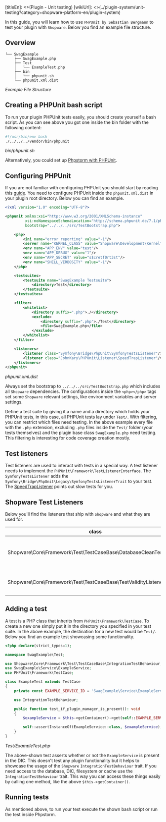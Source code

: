 [titleEn]: <>(Plugin - Unit testing)
[wikiUrl]: <>(../plugin-system/unit-testing?category=shopware-platform-en/plugin-system)

In this guide, you will learn how to use `PHPUnit by Sebastian Bergmann` to test your plugin with `Shopware`.
Below you find an example file structure.

## Overview
```
└── SwagExample
    ├── SwagExample.php
    ├── Test
    │   └── ExampleTest.php
    ├── bin
    │   └── phpunit.sh
    └── phpunit.xml.dist
```
*Example File Structure*

## Creating a PHPUnit bash script

To run your plugin PHPUnit tests easily, you should create yourself a bash script.
As you can see above you got one inside the bin folder with the following content:

```bash
#!/usr/bin/env bash
./../../../vendor/bin/phpunit
```
*bin/phpunit.sh*

Alternatively, you could set up [Phpstorm with PHPUnit](https://www.jetbrains.com/help/phpstorm/using-phpunit-framework.html).

## Configuring PHPUnit

If you are not familiar with configuring PHPUnit you should start by reading this [guide](https://phpunit.de/manual/6.5/en/organizing-tests.html#organizing-tests.xml-configuration).
You need to configure PHPUnit inside the `phpunit.xml.dist` in your plugin root directory.
Below you can find an example.

````xml
<?xml version="1.0" encoding="UTF-8"?>

<phpunit xmlns:xsi="http://www.w3.org/2001/XMLSchema-instance"
         xsi:noNamespaceSchemaLocation="http://schema.phpunit.de/7.1/phpunit.xsd"
         bootstrap="../../../src/TestBootstrap.php">

    <php>
        <ini name="error_reporting" value="-1"/>
        <server name="KERNEL_CLASS" value="Shopware\Development\Kernel"/>
        <env name="APP_ENV" value="test"/>
        <env name="APP_DEBUG" value="1"/>
        <env name="APP_SECRET" value="s$cretf0rt3st"/>
        <env name="SHELL_VERBOSITY" value="-1"/>
    </php>

    <testsuites>
        <testsuite name="SwagExample Testsuite">
            <directory>Test</directory>
        </testsuite>
    </testsuites>

    <filter>
        <whitelist>
            <directory suffix=".php">./</directory>
            <exclude>
                <directory suffix=".php">./Test</directory>
                <file>SwagExample.php</file>
            </exclude>
        </whitelist>
    </filter>

    <listeners>
        <listener class="Symfony\Bridge\PhpUnit\SymfonyTestsListener"/>
        <listener class="JohnKary\PHPUnit\Listener\SpeedTrapListener"/>
    </listeners>
</phpunit>
````
*phpunit.xml.dist*

Always set the bootstrap to `../../../src/TestBootstrap.php` which includes all `Shopware` dependencies.
The configurations inside the `<php></php>` tags set some `Shopware` relevant settings, like environment variables and server settings.

Define a test suite by giving it a name and a directory which holds your PHPUnit tests, in this case, all PHPUnit tests lay under `Test/`.
With filtering, you can restrict which files need testing.
In the above example every file with the `.php` extension, excluding `.php` files inside the `Test/` folder (your tests themselves) and the plugin base class `SwagExample.php` need testing.
This filtering is interesting for code coverage creation mostly.

## Test listeners

Test listeners are used to interact with tests in a special way. A test listener needs to implement the `PHPUnit\Framework\TestListenerInterface`.
The `SymfonyTestsListener` adds the `Symfony\Bridge\PhpUnit\Legacy\SymfonyTestsListenerTrait` to your test.
The [SpeedTrapListener](https://github.com/johnkary/phpunit-speedtrap) points out slow tests for you.

## Shopware Test Listeners

Below you'll find the listeners that ship with `Shopware` and what they are used for.

| class                                                               | usage                                          |
|---------------------------------------------------------------------|------------------------------------------------|
| Shopware\Core\Framework\Test\TestCaseBase\DatabaseCleanTestListener | Enable to see the db side effects of the tests |
| Shopware\Core\Framework\Test\TestCaseBase\TestValidityListener      | Enable to see Test structure violations.       |

## Adding a test

A test is a PHP class that inherits from `PHPUnit\Framework\TestCase`.
To create a new one simply put it in the directory you specified in your test suite.
In the above example, the destination for a new test would be `Test/`.
Below you find an example test showcasing some functionality.

```php
<?php declare(strict_types=1);

namespace SwagExample\Test;

use Shopware\Core\Framework\Test\TestCaseBase\IntegrationTestBehaviour;
use SwagExample\Service\ExampleService;
use PHPUnit\Framework\TestCase;

class ExampleTest extends TestCase
{
    private const EXAMPLE_SERVICE_ID = 'SwagExample\Service\ExampleService';

    use IntegrationTestBehaviour;

    public function test_if_plugin_manager_is_present(): void
    {
        $exampleService = $this->getContainer()->get(self::EXAMPLE_SERVICE_ID);

        self::assertInstanceOf(ExampleService::class, $exampleService);
    }
}
```
*Test/ExampleTest.php*

The above-shown test asserts whether or not the `ExampleService` is present in the DIC.
This doesn't test any plugin functionality but it helps to showcase the usage of the `Shopware` `IntegrationTestBehaviour` trait.
If you need access to the database, DIC, filesystem or cache use the `IntegrationTestBehaviour` trait.
This way you can access these things easily by calling one method, like the above `$this->getContainer()`.

## Running tests

As mentioned above, to run your test execute the shown bash script or run the test inside Phpstorm.
